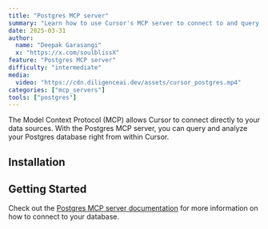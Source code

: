 ```yaml
---
title: "Postgres MCP server"
summary: "Learn how to use Cursor's MCP server to connect to and query your Postgres database directly from the editor"
date: 2025-03-31
author:
  name: "Deepak Garasangi"
  x: "https://x.com/soulblissX"
feature: "Postgres MCP server"
difficulty: "intermediate"
media:
  video: "https://cdn.diligenceai.dev/assets/cursor_postgres.mp4"
categories: ["mcp_servers"]
tools: ["postgres"]
---
```


The Model Context Protocol (MCP) allows Cursor to connect directly to your data sources. With the Postgres MCP server, you can query and analyze your Postgres database right from within Cursor.

## Installation

<Installation url="https://cursorintro.com/mcp-rules/r/postgres.json" />

## Getting Started

Check out the [Postgres MCP server documentation](https://github.com/modelcontextprotocol/servers/tree/main/src/postgres) for more information on how to connect to your database.